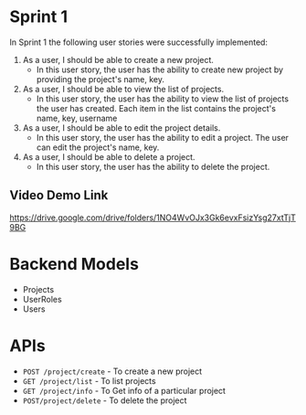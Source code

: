 # Sprint 1

In Sprint 1 the following user stories were successfully implemented:
1. As a user, I should be able to create a new project.
	* In this user story, the user has the ability to create new project by providing the project's name, key.
2. As a user, I should be able to view the list of projects.
	* In this user story, the user has the ability to view the list of projects the user has created. Each item in the list contains the project's name, key, username
3. As a user, I should be able to edit the project details.
	* In this user story, the user has the ability to edit a project. The user can edit the project's name, key.
4. As a user, I should be able to delete a project.
	* In this user story, the user has the ability to delete the project.

## Video Demo Link

https://drive.google.com/drive/folders/1NO4WvOJx3Gk6evxFsizYsg27xtTjT9BG

# Backend Models
- Projects
- UserRoles
- Users

# APIs
- `POST /project/create` - To create a new project
- `GET /project/list` - To list projects 
- `GET /project/info` - To Get info of a particular project
- `POST/project/delete` - To delete the project


 